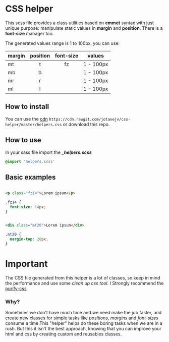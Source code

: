 # CSS helper

This scss file provides a class utilities based on **emmet** syntax with just unique purpose: manipulate static values in **margin** and **position**. There is a **font-size** manager too.

The generated values range is 1 to 100px, you can use:

| margin        | position           | font-size  | values
| ------------- |:-------------:| :-----:| :-----:|
| mt      | t |  fz  | 1 - 100px |
| mb      | b | | 1 - 100px |
| mr      | r |  | 1 - 100px |
| ml      | l |  | 1 - 100px |

## How to install
You can use the [cdn](https://cdn.rawgit.com/jotavejv/css-helper/master/helpers.css) `https://cdn.rawgit.com/jotavejv/css-helper/master/helpers.css` or download this repo.

## How to use
In your sass file import the ***_helpers.scss***

```scss
@import 'helpers.scss'
```
## Basic examples

```html

<p class="fz14">Lorem ipsum</p>

```
``` css
.fz14 {
  font-size: 14px;
}
```

```html

<div class="mt20">Lorem ipsum</div>

```
``` css
.mt20 {
  margin-top: 20px;
}
```

# Important
The CSS file generated from this helper is a lot of classes, so keep in mind the performance and use some *clean up css tool*. I Strongly recommend the [purify-css](https://github.com/purifycss/purifycss)

### Why?
Sometimes we don't have much time and we need make the job faster, and create new classes for simple tasks like *positions*, *margins* and *font-sizes* consume a time.This "helper" helps do these boring tasks when we are in a rush. But this it isn't the best approach, knowing that you can improve your html and css by creating custom and reusables classes.
